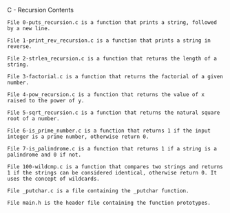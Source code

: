 C - Recursion
Contents

    File 0-puts_recursion.c is a function that prints a string, followed by a new line.

    File 1-print_rev_recursion.c is a function that prints a string in reverse.

    File 2-strlen_recursion.c is a function that returns the length of a string.

    File 3-factorial.c is a function that returns the factorial of a given number.

    File 4-pow_recursion.c is a function that returns the value of x raised to the power of y.

    File 5-sqrt_recursion.c is a function that returns the natural square root of a number.

    File 6-is_prime_number.c is a function that returns 1 if the input integer is a prime number, otherwise return 0.

    File 7-is_palindrome.c is a function that returns 1 if a string is a palindrome and 0 if not.

    File 100-wildcmp.c is a function that compares two strings and returns 1 if the strings can be considered identical, otherwise return 0. It uses the concept of wildcards.

    File _putchar.c is a file containing the _putchar function.

    File main.h is the header file containing the function prototypes.
